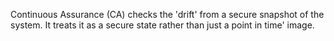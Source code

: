 Continuous Assurance (CA) checks the 'drift' from a secure snapshot of the system. It treats it as a secure state rather than just a point in time' image.